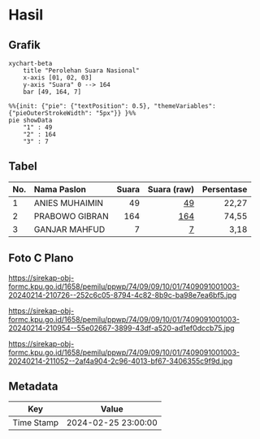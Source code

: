 # Hasil

## Grafik

```mermaid
xychart-beta
    title "Perolehan Suara Nasional"
    x-axis [01, 02, 03]
    y-axis "Suara" 0 --> 164
    bar [49, 164, 7]
```

```mermaid
%%{init: {"pie": {"textPosition": 0.5}, "themeVariables": {"pieOuterStrokeWidth": "5px"}} }%%
pie showData
    "1" : 49
    "2" : 164
    "3" : 7
```

## Tabel

| No. | Nama Paslon    | Suara | Suara (raw) | Persentase |
|:--- |:-------------- | -----:| -----------:| ----------:|
| 1   | ANIES MUHAIMIN | 49    | [49][p-1]   | 22,27      |
| 2   | PRABOWO GIBRAN | 164   | [164][p-2]  | 74,55      |
| 3   | GANJAR MAHFUD  | 7     | [7][p-3]    | 3,18       |


[p-1]: https://github.com/gigit-pemilu/pemilu-2024/blob/main/pilpres/hitung-suara/sub/74-sulawesi-tenggara/sub/09-konawe-utara/sub/09-andowia/sub/1001-andowia/sub/003-tps/sub/paslon-1.txt
[p-2]: https://github.com/gigit-pemilu/pemilu-2024/blob/main/pilpres/hitung-suara/sub/74-sulawesi-tenggara/sub/09-konawe-utara/sub/09-andowia/sub/1001-andowia/sub/003-tps/sub/paslon-2.txt
[p-3]: https://github.com/gigit-pemilu/pemilu-2024/blob/main/pilpres/hitung-suara/sub/74-sulawesi-tenggara/sub/09-konawe-utara/sub/09-andowia/sub/1001-andowia/sub/003-tps/sub/paslon-3.txt

## Foto C Plano

https://sirekap-obj-formc.kpu.go.id/1658/pemilu/ppwp/74/09/09/10/01/7409091001003-20240214-210726--252c6c05-8794-4c82-8b9c-ba98e7ea6bf5.jpg

https://sirekap-obj-formc.kpu.go.id/1658/pemilu/ppwp/74/09/09/10/01/7409091001003-20240214-210954--55e02667-3899-43df-a520-ad1ef0dccb75.jpg

https://sirekap-obj-formc.kpu.go.id/1658/pemilu/ppwp/74/09/09/10/01/7409091001003-20240214-211052--2af4a904-2c96-4013-bf67-3406355c9f9d.jpg


## Metadata

| Key        | Value               |
| ---------- | ------------------- |
| Time Stamp | 2024-02-25 23:00:00 |



